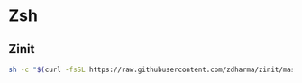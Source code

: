 # Zsh

## Zinit


```bash
sh -c "$(curl -fsSL https://raw.githubusercontent.com/zdharma/zinit/master/doc/install.sh)"
```
